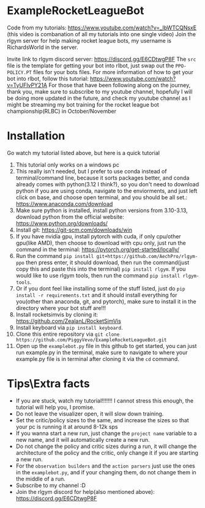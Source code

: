 # ExampleRocketLeagueBot
Code from my tutorials: https://www.youtube.com/watch?v=_IbWTCQNsxE (this video is combanation of all my tutorials into one single video)
Join the rlgym server for help making rocket league bots, my username is RichardsWorld in the server.

Invite link to rlgym discord server: https://discord.gg/E6CDtwgP8F
The `src` file is the template for getting your bot into rlbot, just swap out the `PPO-POLICY.PT` files for your bots files. For more information of how to get your bot into rlbot, follow this tutorial: https://www.youtube.com/watch?v=TyUFIvPY21A
For those that have been following along on the journey, thank you, make sure to subscribe to my youtube channel, hopefully I will be doing more updated in the future, and check my youtube channel as I might be streaming my bot training for the rocket league bot championship(RLBC) in October/November

# Installation
Go watch my tutorial listed above, but here is a quick tutorial
1. This tutorial only works on a windows pc
2. This really isn't needed, but I prefer to use conda instead of terminal/command line, because it sorts packages better, and conda already comes with python(3.12 I think?), so you don't need to download python if you are using conda, navigate to the enviorments, and just left click on base, and choose open terminal, and you should be all set.: https://www.anaconda.com/download
3. Make sure python is installed, install python versions from 3.10-3.13, download python from the official website: https://www.python.org/downloads/
4. Install git: https://git-scm.com/downloads/win
5. If you have nvidia gpu, install pytorch with cuda, if only cpu/other gpu(like AMD), then choose to download with cpu only, just run the command in the terminal: https://pytorch.org/get-started/locally/
6. Run the command `pip install git+https://github.com/AechPro/rlgym-ppo` then press enter, it should download, then run the command(just copy this and paste this into the terminal) `pip install rlgym`. If you would like to use rlgym tools, then run the command `pip install rlgym-tools`.
7. Or if you dont feel like installing some of the stuff listed, just do `pip install -r requirements.txt` and it should install everything for you(other than anaconda, git, and pytorch), make sure to install it in the directory where your bot stuff are!!!
8. Install rocketsimvis by cloning it: https://github.com/ZealanL/RocketSimVis
9. Install keyboard via `pip install keyboard`.
10. Clone this entire repository via `git clone https://github.com/PiggyVevo/ExampleRocketLeagueBot.git`
11. Open up the `examplebot.py` file in this github to get started, you can just run example.py in the terminal, make sure to navigate to where your example.py file is in terminal after cloning it via the `cd` command.

# Tips\Extra facts

- If you are stuck, watch my tutorial!!!!!!! I cannot stress this enough, the tutorial will help you, I promise.
- Do not leave the visualizer open, it will slow down training.
- Set the critic/policy sizes to the same, and increase the sizes so that your pc is running it at around 8-12k sps
- If you wanna start a new run, just change the `project name` variable to a new name, and it will automatically create a new run.
- Do not change the policy and critic sizes during a run, it will change the architecture of the policy and the critic, only change it if you are starting a new run.
- For the `observation builders` and the `action parsers` just use the ones in the `examplebot.py`, and if your changing them, do not change them in the middle of a run.
- Subscribe to my channel :D
- Join the rlgym discord for help(also mentioned above): https://discord.gg/E6CDtwgP8F
